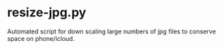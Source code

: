 # resize-jpg.py
Automated script for down scaling large numbers of jpg files to conserve space on phone/icloud.
